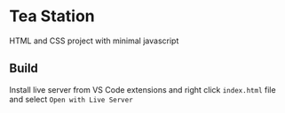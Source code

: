 # Tea Station

HTML and CSS project with minimal javascript

## Build

Install live server from VS Code extensions and right click `index.html` file and select `Open with Live Server`
